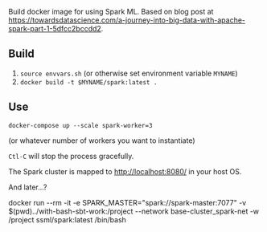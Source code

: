 
Build docker image for using Spark ML.  Based on blog post at <https://towardsdatascience.com/a-journey-into-big-data-with-apache-spark-part-1-5dfcc2bccdd2>.

## Build



1. `source envvars.sh` (or otherwise set environment variable `MYNAME`)
2. `docker build -t $MYNAME/spark:latest .`


## Use


    docker-compose up --scale spark-worker=3

(or whatever number of workers you want to instantiate)    

`Ctl-C` will stop the process gracefully.

The Spark cluster is mapped to <http://localhost:8080/> in your host OS.

And later...?

docker run --rm -it -e SPARK_MASTER="spark://spark-master:7077" -v $(pwd)../with-bash-sbt-work:/project --network base-cluster_spark-net -w /project ssml/spark:latest /bin/bash

